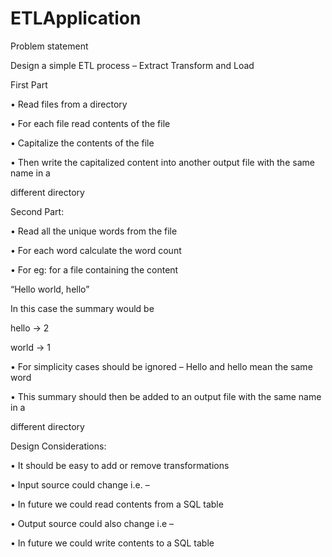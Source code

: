 # ETLApplication
Problem statement

Design a simple ETL process – Extract Transform and Load

First Part

• Read files from a directory

• For each file read contents of the file

• Capitalize the contents of the file

• Then write the capitalized content into another output file with the same name in a

different directory

Second Part:

• Read all the unique words from the file

• For each word calculate the word count

• For eg: for a file containing the content

“Hello world, hello”

In this case the summary would be

hello -> 2

world -> 1

• For simplicity cases should be ignored – Hello and hello mean the same word

• This summary should then be added to an output file with the same name in a

different directory

Design Considerations:

• It should be easy to add or remove transformations

• Input source could change i.e. –

• In future we could read contents from a SQL table

• Output source could also change i.e –

• In future we could write contents to a SQL table
